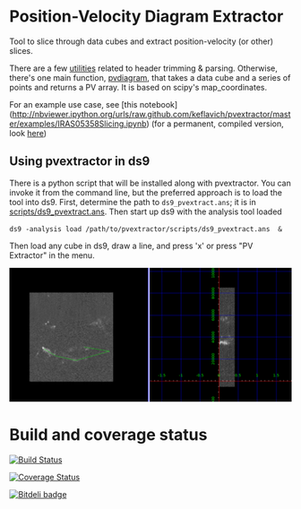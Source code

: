 Position-Velocity Diagram Extractor
===================================

Tool to slice through data cubes and extract position-velocity (or other)
slices.

There are a few [utilities](pvextractor/utils) related to header trimming &
parsing.  Otherwise, there's one main function,
[pvdiagram](pvextractor/pvextractor.py), that takes a data cube and a series of
points and returns a PV array.  It is based on scipy's map_coordinates.

For an example use case, see [this notebook]
(http://nbviewer.ipython.org/urls/raw.github.com/keflavich/pvextractor/master/examples/IRAS05358Slicing.ipynb)
(for a permanent, compiled version, look [here](examples/IRAS05358Slicing.html))

Using pvextractor in ds9
------------------------

There is a python script that will be installed along with pvextractor.  You
can invoke it from the command line, but the preferred approach is to load the
tool into ds9.  First, determine the path to ``ds9_pvextract.ans``;
it is in [scripts/ds9_pvextract.ans](scripts/ds9_pvextract.ans).  Then start
up ds9 with the analysis tool loaded

```
ds9 -analysis load /path/to/pvextractor/scripts/ds9_pvextract.ans  &
```

Then load any cube in ds9, draw a line, and press 'x' or press "PV Extractor"
in the menu.

![Example DS9 use](images/pvextractor_ds9_example.png)

Build and coverage status
=========================

[![Build Status](https://travis-ci.org/radio-tools/pvextractor.png?branch=master)](https://travis-ci.org/radio-tools/pvextractor)

[![Coverage Status](https://coveralls.io/repos/radio-tools/pvextractor/badge.png?branch=master)](https://coveralls.io/r/radio-tools/pvextractor?branch=master)

[![Bitdeli badge](https://d2weczhvl823v0.cloudfront.net/keflavich/pvextractor/trend.png)](https://bitdeli.com/free)
